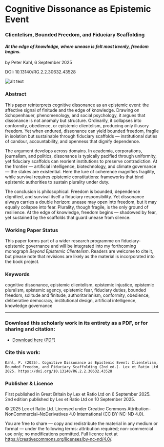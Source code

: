 # Cognitive Dissonance as Epistemic Event

### Clientelism, Bounded Freedom, and Fiduciary Scaffolding

#### _At the edge of knowledge, where unease is felt most keenly, freedom begins._

by Peter Kahl, 6 September 2025

DOI: 10.13140/RG.2.2.30632.43528

![alt text](https://github.com/Peter-Kahl/Cognitive-Dissonance-as-Epistemic-Event/blob/main/precipice.jpg?raw=true)

### Abstract

This paper reinterprets cognitive dissonance as an epistemic event: the affective signal of finitude and the edge of knowledge. Drawing on Schopenhauer, phenomenology, and social psychology, it argues that dissonance is not anomaly but structure. Ordinarily, it collapses into conformity, obedience, or epistemic clientelism, producing only illusory freedom. Yet when endured, dissonance can yield bounded freedom, fragile in isolation but sustainable through fiduciary scaffolds — institutional duties of candour, accountability, and openness that dignify dependence.

The argument develops across domains. In academia, corporations, journalism, and politics, dissonance is typically pacified through uniformity, yet fiduciary scaffolds can reorient institutions to preserve contradiction. At the frontier — artificial intelligence, biotechnology, and climate governance — the stakes are existential. Here the lure of coherence magnifies fragility, while survival requires epistemic constitutions: frameworks that bind epistemic authorities to sustain plurality under duty.

The conclusion is philosophical. Freedom is bounded, dependence dignified, and survival itself a fiduciary responsibility. Yet dissonance always carries a double horizon: unease may open into freedom, but it may equally collapse into fear. Plurality, though fragile, is the only ground of resilience. At the edge of knowledge, freedom begins — shadowed by fear, yet sustained by the scaffolds that guard unease from silence.

### Working Paper Status

This paper forms part of a wider research programme on fiduciary-epistemic governance and will be integrated into my forthcoming monograph _Beyond Epistemic Clientelism_. Readers are welcome to cite it, but please note that revisions are likely as the material is incorporated into the book project.

### Keywords

cognitive dissonance, epistemic clientelism, epistemic injustice, epistemic pluralism, epistemic agency, epistemic fear, fiduciary duties, bounded freedom, solitude and finitude, authoritarianism, conformity, obedience, deliberative democracy, institutional design, artificial intelligence, knowledge governance

---

### Download this scholarly work in its entirety as a PDF, or for sharing and citation:

- [Download here (PDF)](https://raw.githubusercontent.com/Peter-Kahl/Cognitive-Dissonance-as-Epistemic-Event/master/Kahl_P_Cognitive_Dissonance_as_Epistemic_Event_v2_10-SEP-2025.pdf)

### Cite this work:

```
Kahl, P. (2025). Cognitive Dissonance as Epistemic Event: Clientelism, Bounded Freedom, and Fiduciary Scaffolding (2nd ed.). Lex et Ratio Ltd 2025. https://doi.org/10.13140/RG.2.2.30632.43528
```

### Publisher & Licence

First published in Great Britain by Lex et Ratio Ltd on 6 September 2025.\
2nd edition published by Lex et Ratio Ltd on 10 September 2025.

© 2025 Lex et Ratio Ltd. Licensed under Creative Commons Attribution–NonCommercial–NoDerivatives 4.0 International (CC BY-NC-ND 4.0).

You are free to share — copy and redistribute the material in any medium or format — under the following terms: attribution required; non-commercial use only; no modifications permitted. Full licence text at <https://creativecommons.org/licenses/by-nc-nd/4.0/>.